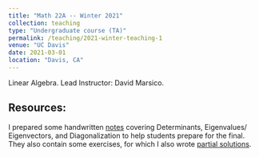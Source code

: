 ```yaml
---
title: "Math 22A -- Winter 2021"
collection: teaching
type: "Undergraduate course (TA)"
permalink: /teaching/2021-winter-teaching-1
venue: "UC Davis"
date: 2021-03-01
location: "Davis, CA"
---
```


Linear Algebra. Lead Instructor: David Marsico.

## Resources:

I prepared some handwritten [notes](/files/math22a/22a-notes) covering Determinants, Eigenvalues/ Eigenvectors, and Diagonalization
to help students prepare for the final. They also contain some exercises, for which I also wrote [partial solutions](/files/math22a/22a-notes-solutions).
